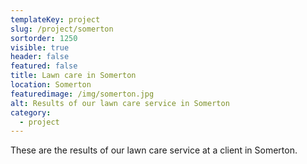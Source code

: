 ```yaml
---
templateKey: project
slug: /project/somerton
sortorder: 1250
visible: true
header: false
featured: false
title: Lawn care in Somerton
location: Somerton
featuredimage: /img/somerton.jpg
alt: Results of our lawn care service in Somerton
category:
  - project
---
```

These are the results of our lawn care service at a client in Somerton.


